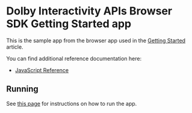 # Dolby Interactivity APIs Browser SDK Getting Started app

This is the sample app from the browser app used in the
[Getting Started](https://dolby.io/developers/interactivity-apis/client-sdk/getting-started/create-a-basic-audio-conference-application) article. 

You can find additional reference documentation here:
- [JavaScript Reference](https://dolby.io/developers/interactivity-apis/client-sdk/reference-javascript/voxeetsdk)


## Running

See [this page](https://dolby.io/developers/interactivity-apis/client-sdk/getting-started/create-a-basic-audio-conference-application#step-6-run-your-application)
for instructions on how to run the app.
